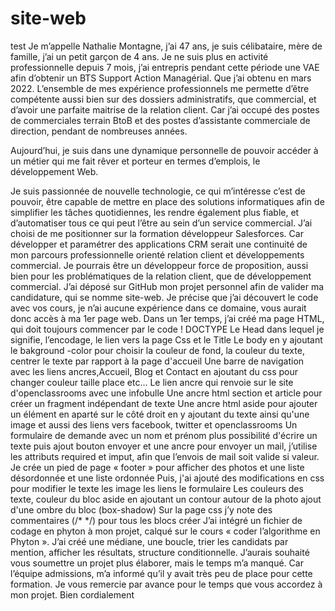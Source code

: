 # site-web
test
Je m’appelle Nathalie Montagne, j’ai 47 ans, je suis célibataire, mère de famille, j’ai un petit garçon de 4 ans. 
Je ne suis plus en activité professionnelle depuis 7 mois, j’ai entrepris pendant cette période une VAE afin d’obtenir un BTS Support Action Managérial. Que j’ai obtenu en mars 2022.
L’ensemble de mes expérience professionnels me permette d’être compétente aussi bien sur des dossiers administratifs, que commercial, et d’avoir une parfaite maitrise de la relation client.
Car j’ai occupé des postes de commerciales terrain BtoB et des postes d’assistante commerciale de direction, pendant de nombreuses années.

Aujourd’hui, je suis dans une dynamique personnelle de pouvoir accéder à un métier qui me fait rêver et porteur en termes d’emplois, le développement Web. 

Je suis passionnée de nouvelle technologie, ce qui m’intéresse c’est de pouvoir, être capable de mettre en place des solutions informatiques afin de simplifier les tâches quotidiennes, les rendre également plus fiable, et d’automatiser tous ce qui peut l’être au sein d’un service commercial.
J’ai choisi de me positionner sur la formation développeur Salesforces. Car développer et paramétrer des applications CRM serait une continuité de mon parcours professionnelle orienté relation client et développements commercial.
Je pourrais être un développeur force de proposition, aussi bien pour les problématiques de la relation client, que de développement commercial.
J’ai déposé sur GitHub mon projet personnel afin de valider ma candidature, qui se nomme site-web.
Je précise que j’ai découvert le code avec vos cours, je n’ai aucune expérience dans ce domaine, vous aurait donc accès à ma 1er page web.
Dans un 1er temps, j’ai créé ma page HTML, qui doit toujours commencer par le code ! DOCTYPE
Le Head dans lequel je signifie, l’encodage, le lien vers la page Css et le Title
Le body en y ajoutant le bakground -color pour choisir la couleur de fond, la couleur du texte, centrer le texte par rapport à la page d'accueil 
Une barre de navigation avec les liens ancres,Accueil, Blog et Contact en ajoutant du css pour changer couleur taille place etc...
Le lien ancre qui renvoie sur le site d'openclassrooms avec une infobulle
Une ancre html section et article pour créer un fragment indépendant de texte 
Une ancre html aside pour ajouter un élément en aparté sur le côté droit en y ajoutant du texte ainsi qu'une image et aussi des liens vers facebook, twitter et  openclassrooms
Un formulaire de demande avec un nom et prénom plus possibilité d'écrire un texte puis ajout bouton envoyer et une ancre pour envoyer un mail, j’utilise les attributs required et imput, afin que l’envois de mail soit valide si valeur.
Je crée un pied de page « footer » pour afficher des photos et une liste désordonnée et une liste ordonnée
Puis, j'ai ajouté des modifications en css pour modifier le texte les image les liens le formulaire 
Les couleurs des texte, couleur du bloc aside en ajoutant un contour autour de la photo ajout d'une ombre du bloc (box-shadow)
Sur la page css j’y note des commentaires (/* */) pour tous les blocs créer
J’ai intégré un fichier de codage en phyton à mon projet, calqué sur le cours « coder l’algorithme en Phyton ».
J’ai créé une médiane, une boucle, trier les candidats par mention, afficher les résultats, structure conditionnelle.
J’aurais souhaité vous soumettre un projet plus élaborer, mais le temps m’a manqué. Car l’équipe admissions, m’a informé qu’il y avait très peu de place pour cette formation.
Je vous remercie par avance pour le temps que vous accordez à mon projet.
Bien cordialement

